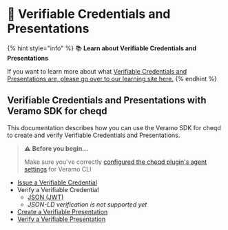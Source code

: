 # 📃 Verifiable Credentials and Presentations

{% hint style="info" %}
:books: **Learn about Verifiable Credentials and Presentations**

If you want to learn more about what [Verifiable Credentials and Presentations are, please go over to our learning site here.](https://learn.cheqd.io/overview/introduction-to-decentralised-identity/what-is-a-verifiable-credential-vc)
{% endhint %}

## Verifiable Credentials and Presentations with Veramo SDK for cheqd

This documentation describes how you can use the Veramo SDK for cheqd to create and verify Verifiable Credentials and Presentations.

> ⚠️ **Before you begin...**
>
> Make sure you've correctly [configured the cheqd plugin's agent settings](../../guides/software-development-kits-sdks/veramo-sdk-for-cheqd/setup-cli.md) for Veramo CLI

* [Issue a Verifiable Credential](./verifiable-credentials.md)
* Verify a Verifiable Credential
    * [JSON (JWT)](./verify-jwt-vc.md)
    * *JSON-LD verification is not supported yet*
* [Create a Verifiable Presentation](./verifiable-presentations.md)
* [Verify a Verifiable Presentation](./verify-presentation.md)

